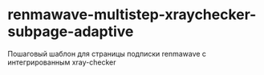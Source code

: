 # renmawave-multistep-xraychecker-subpage-adaptive
Пошаговый шаблон для страницы подписки renmawave c интегрированным xray-checker

